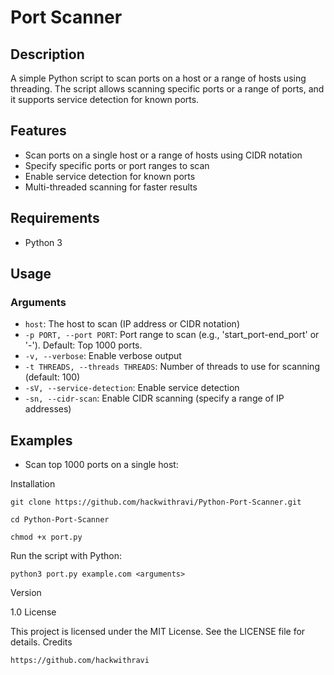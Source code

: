 # Port Scanner

## Description
A simple Python script to scan ports on a host or a range of hosts using threading. The script allows scanning specific ports or a range of ports, and it supports service detection for known ports.

## Features
- Scan ports on a single host or a range of hosts using CIDR notation
- Specify specific ports or port ranges to scan
- Enable service detection for known ports
- Multi-threaded scanning for faster results

## Requirements
- Python 3

## Usage
### Arguments
- `host`: The host to scan (IP address or CIDR notation)
- `-p PORT, --port PORT`: Port range to scan (e.g., 'start_port-end_port' or '-'). Default: Top 1000 ports.
- `-v, --verbose`: Enable verbose output
- `-t THREADS, --threads THREADS`: Number of threads to use for scanning (default: 100)
- `-sV, --service-detection`: Enable service detection
- `-sn, --cidr-scan`: Enable CIDR scanning (specify a range of IP addresses)

## Examples
- Scan top 1000 ports on a single host:

Installation

  
    git clone https://github.com/hackwithravi/Python-Port-Scanner.git

    cd Python-Port-Scanner

    chmod +x port.py





Run the script with Python:



    python3 port.py example.com <arguments>

Version

1.0
License

This project is licensed under the MIT License. See the LICENSE file for details.
Credits

    https://github.com/hackwithravi
